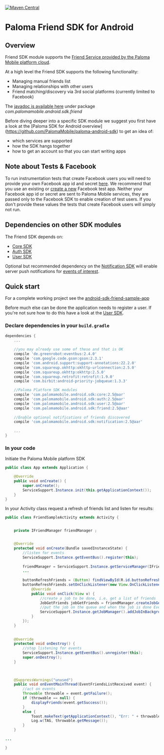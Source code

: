 [![Maven Central](https://maven-badges.herokuapp.com/maven-central/com.palomamobile.android.sdk/friend/badge.svg)](https://maven-badges.herokuapp.com/maven-central/com.palomamobile.android.sdk/friend)

# Paloma Friend SDK for Android

## Overview
Friend SDK module supports the [Friend Service provided by the Paloma Mobile platform cloud](http://54.251.112.144/docs/friend-service/index.html#_service_description).

At a high level the Friend SDK supports the following functionality:

* Managing manual friends list
* Managing relationships with other users
* Friend matching/discovery via 3rd social platforms (currently limited to Facebook)

The [javadoc is available here](http://palomamobile.github.io/paloma-android-sdk/docs/index.html) under package _com.palomamobile.android.sdk.friend_

Before diving deeper into a specific SDK module we suggest you first have a look at the [Paloma SDK for Android overview]
 (https://github.com/PalomaMobile/paloma-android-sdk) to get an idea of:

* which services are supported
* how the SDK hangs together
* how to get an account so that you can start writing apps

## Note about Tests & Facebook
To run instrumentation tests that create Facebook users you will need to provide your own Facebook app id and secret [here](./android-sdk-user-library/src/androidTest/res/values/strings.xml).
We recommend that you use an existing or [create a new](https://developers.facebook.com/quickstarts/?platform=android) Facebook test app.
Neither your Facebook app id or secret are sent to Paloma Mobile services, they are passed only to the Facebook SDK to enable
creation of test users. If you don't provide these values the tests that create Facebook users will simply not run.

## Dependencies on other SDK modules
The Friend SDK depends on:

* [Core SDK](../palomamobile-android-sdk-core)
* [Auth SDK](../palomamobile-android-sdk-auth)
* [User SDK](../palomamobile-android-sdk-user)

Optional but recommended dependency on the [Notification SDK](../palomamobile-android-sdk-notification)
will enable server push notifications for [events of interest](http://54.251.112.144/docs/friend-service/index.html#_notifications).


## Quick start

For a complete working project see the [android-sdk-friend-sample-app](../palomamobile-android-sdk-friend/android-sdk-friend-sample-app)

Before much else can be done the application needs to register a user. If you're not sure how to do this have a look 
at the [User SDK](../palomamobile-android-sdk-user).

### Declare dependencies in your `build.gradle`

```groovy
dependencies {
    ...
    
    //you may already use some of these and that is OK
    compile 'de.greenrobot:eventbus:2.4.0'
    compile 'com.google.code.gson:gson:2.3.1'
    compile 'com.android.support:support-annotations:22.2.0'
    compile 'com.squareup.okhttp:okhttp-urlconnection:2.5.0'
    compile 'com.squareup.okhttp:okhttp:2.5.0'
    compile 'com.squareup.retrofit:retrofit:1.9.0'
    compile 'com.birbit:android-priority-jobqueue:1.3.3'

    //Paloma Platform SDK modules
    compile 'com.palomamobile.android.sdk:core:2.5@aar'
    compile 'com.palomamobile.android.sdk:auth:2.5@aar'
    compile 'com.palomamobile.android.sdk:user:2.5@aar'
    compile 'com.palomamobile.android.sdk:friend:2.5@aar'
    
    //Enable optional notifications of friends discovered
    compile 'com.palomamobile.android.sdk:notification:2.5@aar'
    
    ... 
}
```

### In your code

Initiate the Paloma Mobile platform SDK

```java
public class App extends Application {

    @Override
    public void onCreate() {
        super.onCreate();
        ServiceSupport.Instance.init(this.getApplicationContext());
    }
}
```

In your Activity class request a refresh of friends list and listen for results:

```java
public class FriendSampleActivity extends Activity {


    private IFriendManager friendManager ;


    @Override
    protected void onCreate(Bundle savedInstanceState) {
        //listen for events
        ServiceSupport.Instance.getEventBus().register(this);
        
        friendManager = ServiceSupport.Instance.getServiceManager(IFriendManager.class);
        ...
        
        buttonRefreshFriends = (Button) findViewById(R.id.buttonRefreshFriends);
        buttonRefreshFriends.setOnClickListener(new View.OnClickListener() {
            @Override
            public void onClick(View v) {
                //create a job to be done, i.e. get a list of friends 
                JobGetFriends jobGetFriends = friendManager.createJobGetFriends();
                //put the job on the queue and when the job is done EventFriendsListReceived will be fired 
                ServiceSupport.Instance.getJobManager().addJobInBackground(jobGetFriends);
            }
        });
    }
    
    
    @Override
    protected void onDestroy() {
        //stop listening for events
        ServiceSupport.Instance.getEventBus().unregister(this);
        super.onDestroy();
    }
    

    
    @SuppressWarnings("unused")
    public void onEventMainThread(EventFriendsListReceived event) {
        //act on events
        Throwable throwable = event.getFailure();
        if (throwable == null) {
            displayFriends(event.getSuccess());
        }
        else {
            Toast.makeText(getApplicationContext(), "Err: " + throwable.getMessage(), Toast.LENGTH_SHORT).show();
            Log.w(TAG, throwable.getMessage());
        }
    }
    
...

}
```
